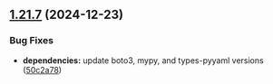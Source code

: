 ## [1.21.7](https://github.com/arpanrec/home-lab/compare/1.21.6...1.21.7) (2024-12-23)


### Bug Fixes

* **dependencies:** update boto3, mypy, and types-pyyaml versions ([50c2a78](https://github.com/arpanrec/home-lab/commit/50c2a788a92532d23f21f2bdd471492a7d4ccc33))
